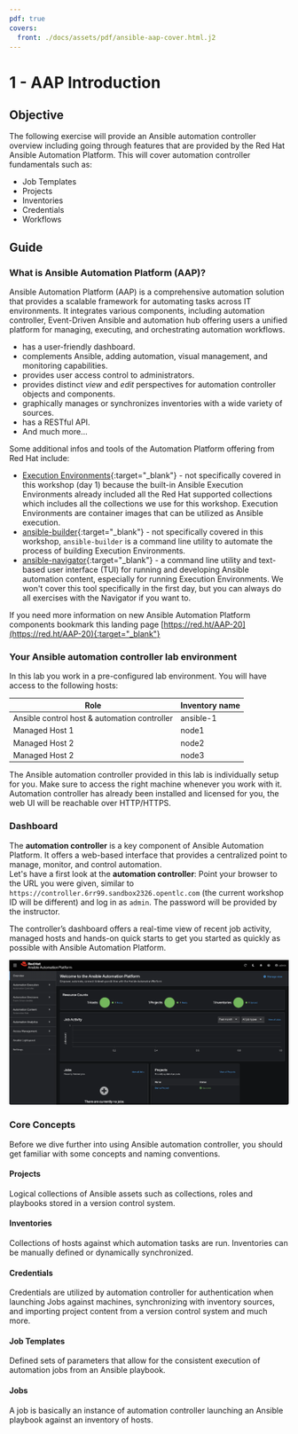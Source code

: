 ```yaml
---
pdf: true
covers:
  front: ./docs/assets/pdf/ansible-aap-cover.html.j2
---
```


# 1 - AAP Introduction

## Objective

The following exercise will provide an Ansible automation controller overview including going through features that are provided by the Red Hat Ansible Automation Platform.  This will cover automation controller fundamentals such as:

* Job Templates
* Projects
* Inventories
* Credentials
* Workflows

## Guide

### What is Ansible Automation Platform (AAP)?

Ansible Automation Platform (AAP) is a comprehensive automation solution that provides a scalable framework for automating tasks across IT environments. It integrates various components, including automation controller, Event-Driven Ansible and automation hub offering users a unified platform for managing, executing, and orchestrating automation workflows.

* has a user-friendly dashboard.
* complements Ansible, adding automation, visual management, and monitoring capabilities.
* provides user access control to administrators.
* provides distinct _view_ and _edit_ perspectives for automation controller objects and components.
* graphically manages or synchronizes inventories with a wide variety of sources.
* has a RESTful API.
* And much more...

Some additional infos and tools of the Automation Platform offering from Red Hat include:

* [Execution Environments](https://docs.ansible.com/automation-controller/latest/html/userguide/execution_environments.html){:target="_blank"} - not specifically covered in this workshop (day 1) because the built-in Ansible Execution Environments already included all the Red Hat supported collections which includes all the collections we use for this workshop.  Execution Environments are container images that can be utilized as Ansible execution.
* [ansible-builder](https://github.com/ansible/ansible-builder){:target="_blank"} - not specifically covered in this workshop, `ansible-builder` is a command line utility to automate the process of building Execution Environments.
* [ansible-navigator](https://github.com/ansible/ansible-navigator){:target="_blank"} - a command line utility and text-based user interface (TUI) for running and developing Ansible automation content, especially for running Execution Environments. We won't cover this tool specifically in the first day, but you can always do all exercises with the Navigator if you want to.

If you need more information on new Ansible Automation Platform components bookmark this landing page [https://red.ht/AAP-20](https://red.ht/AAP-20){:target="_blank"}

### Your Ansible automation controller lab environment

In this lab you work in a pre-configured lab environment. You will have access to the following hosts:

| Role                                          | Inventory name |
| --------------------------------------------- | ---------------|
| Ansible control host & automation controller  | ansible-1      |
| Managed Host 1                                | node1          |
| Managed Host 2                                | node2          |
| Managed Host 2                                | node3          |

The Ansible automation controller provided in this lab is individually setup for you. Make sure to access the right machine whenever you work with it. Automation controller has already been installed and licensed for you, the web UI will be reachable over HTTP/HTTPS.

### Dashboard

The **automation controller** is a key component of Ansible Automation Platform. It offers a web-based interface that provides a centralized point to manage, monitor, and control automation.  
Let's have a first look at the **automation controller**: Point your browser to the URL you were given, similar to `https://controller.6rr99.sandbox2326.opentlc.com` (the current workshop ID will be different) and log in as `admin`. The password will be provided by the instructor.

The controller’s dashboard offers a real-time view of recent job activity, managed hosts and hands-on quick starts to get you started as quickly as possible with Ansible Automation Platform.

![Ansible automation controller dashboard](images/aap25-dashboard.png)

### Core Concepts

Before we dive further into using Ansible automation controller, you should get familiar with some concepts and naming conventions.

#### Projects

Logical collections of Ansible assets such as collections, roles and playbooks stored in a version control system.

#### Inventories

Collections of hosts against which automation tasks are run. Inventories can be manually defined or dynamically synchronized.

#### Credentials

Credentials are utilized by automation controller for authentication when launching Jobs against machines, synchronizing with inventory sources, and importing project content from a version control system and much more.

#### Job Templates

Defined sets of parameters that allow for the consistent execution of automation jobs from an Ansible playbook.

#### Jobs

A job is basically an instance of automation controller launching an Ansible playbook against an inventory of hosts.
